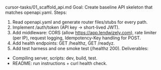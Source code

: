 cursor-tasks/01_scaffold_api.md
Goal: Create baseline API skeleton that matches openapi.yaml.
Steps:
1) Read openapi.yaml and generate router files/stubs for every path.
2) Implement /auth/token (API key → short-lived JWT).
3) Add middleware: CORS (allow https://app.lendwizely.com), rate limiter (per IP), request logging, Idempotency-Key handling for POST.
4) Add health endpoints: GET /healthz, GET /readyz.
5) Add test harness and one smoke test (/healthz 200).
Deliverables:
- Compiling server, scripts: dev, build, test.
- README: run instructions + curl health check.

